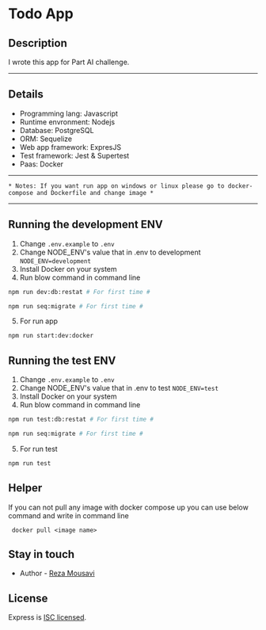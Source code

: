 # Todo App 

## Description
I wrote this app for Part AI challenge.
***
## Details
- Programming lang: Javascript
- Runtime envronment: Nodejs
- Database: PostgreSQL
- ORM: Sequelize
- Web app framework: ExpresJS
- Test framework: Jest & Supertest
- Paas: Docker

***
```* Notes: If you want run app on windows or linux please go to docker-compose and Dockerfile and change image *```
***
## Running the development ENV
1. Change ``.env.example`` to ``.env``
2. Change NODE_ENV's value that in .env to development 
``NODE_ENV=development``
3. Install Docker on your system
4. Run blow command in command line
```bash 
npm run dev:db:restat # For first time #
```
```bash 
npm run seq:migrate # For first time #
```
5. For run app
```bash 
npm run start:dev:docker
```
## Running the test ENV
1. Change ``.env.example`` to ``.env``
2. Change NODE_ENV's value that in .env to test 
``NODE_ENV=test``
3. Install Docker on your system
4. Run blow command in command line
```bash 
npm run test:db:restat # For first time #
```
```bash 
npm run seq:migrate # For first time #
```
5. For run test
```bash 
npm run test
```
## Helper 
If you can not pull any image with docker compose up you can use below command and write in command line

``` docker pull <image name>```

## Stay in touch
- Author - [Reza Mousavi](https://www.linkedin.com/in/rzms/)

## License
Express is [ISC licensed](LICENSE).